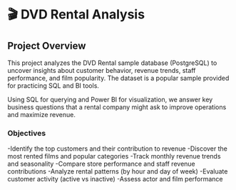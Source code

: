 # 🎬 DVD Rental Analysis

## Project Overview

This project analyzes the DVD Rental sample database (PostgreSQL) to uncover insights about customer behavior, revenue trends, staff performance, and film popularity. The dataset is a popular sample provided for practicing SQL and BI tools.

Using SQL for querying and Power BI for visualization, we answer key business questions that a rental company might ask to improve operations and maximize revenue.

### Objectives
-Identify the top customers and their contribution to revenue
-Discover the most rented films and popular categories
-Track monthly revenue trends and seasonality
-Compare store performance and staff revenue contributions
-Analyze rental patterns (by hour and day of week)
-Evaluate customer activity (active vs inactive)
-Assess actor and film performance


